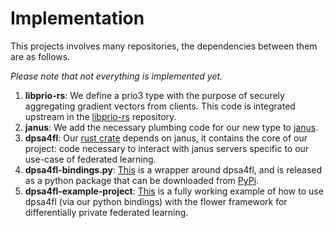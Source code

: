 # Implementation
This projects involves many repositories, the dependencies between them are as follows.

*Please note that not everything is implemented yet.*

1. **libprio-rs**: We define a prio3 type with the purpose of
   securely aggregating gradient vectors from clients. This code is integrated upstream in the [libprio-rs](https://github.com/divviup/libprio-rs) repository.
2. **janus**: We add the necessary plumbing code for our new type to [janus](https://github.com/divviup/janus).
3. **dpsa4fl**: Our [rust crate](https://github.com/dpsa-project/dpsa4fl) depends on janus, it contains the core of our project: code necessary to interact with
   janus servers specific to our use-case of federated learning.
4. **dpsa4fl-bindings.py**: [This](https://github.com/dpsa-project/dpsa4fl-bindings.py) is a wrapper around dpsa4fl, and is released
   as a python package that can be downloaded from [PyPi](https://pypi.org/project/dpsa4fl-bindings/).
5. **dpsa4fl-example-project**: [This](https://github.com/dpsa-project/dpsa4fl-example-project) is
   a fully working example of how to use dpsa4fl (via our python bindings) with the flower framework for differentially private federated learning.
